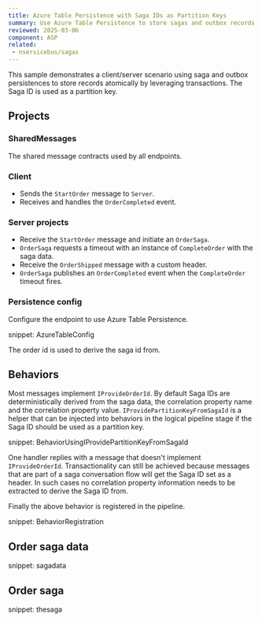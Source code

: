 ```yaml
---
title: Azure Table Persistence with Saga IDs as Partition Keys
summary: Use Azure Table Persistence to store sagas and outbox records atomically by using a deterministic Saga ID as the partition key
reviewed: 2025-03-06
component: ASP
related:
 - nservicebus/sagas
---
```


This sample demonstrates a client/server scenario using saga and outbox persistences to store records atomically by leveraging transactions. The Saga ID is used as a partition key.

## Projects

### SharedMessages

The shared message contracts used by all endpoints.

### Client

* Sends the `StartOrder` message to `Server`.
* Receives and handles the `OrderCompleted` event.

### Server projects

* Receive the `StartOrder` message and initiate an `OrderSaga`.
* `OrderSaga` requests a timeout with an instance of `CompleteOrder` with the saga data.
* Receive the `OrderShipped` message with a custom header.
* `OrderSaga` publishes an `OrderCompleted` event when the `CompleteOrder` timeout fires.

### Persistence config

Configure the endpoint to use Azure Table Persistence.

snippet: AzureTableConfig

The order id is used to derive the saga id from.

## Behaviors

Most messages implement `IProvideOrderId`. By default Saga IDs are deterministically derived from the saga data, the correlation property name and the correlation property value. `IProvidePartitionKeyFromSagaId` is a helper that can be injected into behaviors in the logical pipeline stage if the Saga ID should be used as a partition key.

snippet: BehaviorUsingIProvidePartitionKeyFromSagaId

One handler replies with a message that doesn't implement `IProvideOrderId`. Transactionality can still be achieved because messages that are part of a saga conversation flow will get the Saga ID set as a header. In such cases no correlation property information needs to be extracted to derive the Saga ID from.

Finally the above behavior is registered in the pipeline.

snippet: BehaviorRegistration

## Order saga data

snippet: sagadata

## Order saga

snippet: thesaga
